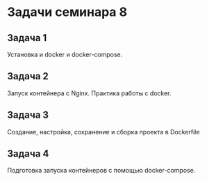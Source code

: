# Задачи семинара 8

## Задача 1

Установка и docker и docker-compose.

## Задача 2

Запуск контейнера с Nginx. Практика работы с docker.

## Задача 3

Создание, настройка, сохранение и сборка проекта в Dockerfile

## Задача 4

Подготовка запуска контейнеров с помощью docker-compose.
